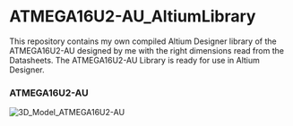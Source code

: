 # ATMEGA16U2-AU_AltiumLibrary
This repository contains my own compiled Altium Designer library of the ATMEGA16U2-AU designed by me with the right dimensions read from the Datasheets. The ATMEGA16U2-AU Library is ready for use in Altium Designer.

### ATMEGA16U2-AU
![3D_Model_ATMEGA16U2-AU](https://user-images.githubusercontent.com/57021975/91994075-108a5080-ed2e-11ea-89f2-0bd0cff4f316.JPG)

